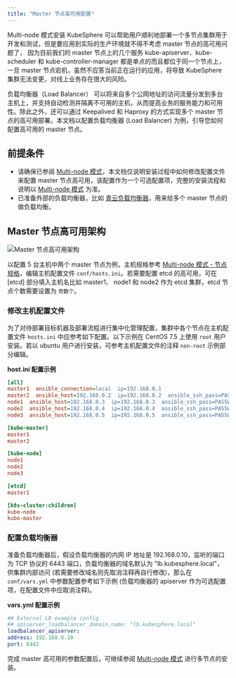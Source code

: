 ```yaml
---
title: "Master 节点高可用配置"
---
```


Multi-node 模式安装 KubeSphere 可以帮助用户顺利地部署一个多节点集群用于开发和测试，但是要应用到实际的生产环境就不得不考虑 master 节点的高可用问题了，
因为目前我们的 master 节点上的几个服务 kube-apiserver、kube-scheduler 和 kube-controller-manager 都是单点的而且都位于同一个节点上，
一旦 master 节点宕机，虽然不应答当前正在运行的应用，将导致 KubeSphere 集群无法变更，对线上业务存在很大的风险。

负载均衡器（Load Balancer） 可以将来自多个公网地址的访问流量分发到多台主机上，并支持自动检测并隔离不可用的主机，从而提高业务的服务能力和可用性。除此之外，还可以通过 Keepalived 和 Haproxy 的方式实现多个 master 节点的高可用部署。本文档以配置负载均衡器 (Load Balancer) 为例，引导您如何配置高可用的 master 节点。

## 前提条件

- 请确保已参阅 [Multi-node 模式](../Multi-node)，本文档仅说明安装过程中如何修改配置文件来配置 master 节点高可用，该配置作为一个可选配置项，完整的安装流程和说明以 [Multi-node 模式](../Multi-node) 为准。
- 已准备外部的负载均衡器，比如 [青云负载均衡器](https://docs.qingcloud.com/product/network/loadbalancer)，用来给多个 master 节点的做负载均衡。

## Master 节点高可用架构

![Master 节点高可用架构](/master-ha-design.png)

以配置 5 台主机中两个 master 节点为例，主机规格参考 [Multi-node 模式 - 节点规格](../Multi-node/#第一步-准备主机)，编辑主机配置文件 `conf/hosts.ini`。若需要配置 etcd 的高可用，可在 [etcd] 部分填入主机名比如 master1、 node1 和 node2 作为 etcd 集群，etcd 节点个数需要设置为 `奇数个`。

### 修改主机配置文件

为了对待部署目标机器及部署流程进行集中化管理配置，集群中各个节点在主机配置文件 `hosts.ini` 中应参考如下配置。以下示例在 CentOS 7.5 上使用 `root` 用户安装。若以 ubuntu 用户进行安装，可参考主机配置文件的注释 `non-root` 示例部分编辑。

**host.ini 配置示例**

```ini
[all]
master1  ansible_connection=local  ip=192.168.0.1
master2  ansible_host=192.168.0.2  ip=192.168.0.2  ansible_ssh_pass=PASSWORD
node1  ansible_host=192.168.0.3  ip=192.168.0.3  ansible_ssh_pass=PASSWORD
node2  ansible_host=192.168.0.4  ip=192.168.0.4  ansible_ssh_pass=PASSWORD
node3  ansible_host=192.168.0.5  ip=192.168.0.5  ansible_ssh_pass=PASSWORD

[kube-master]
master1
master2

[kube-node]
node1
node2
node3

[etcd]
master1

[k8s-cluster:children]
kube-node
kube-master
```

### 配置负载均衡器

准备负载均衡器后，假设负载均衡器的内网 IP 地址是 192.168.0.10，监听的端口为 TCP 协议的 6443 端口，负载均衡器的域名默认为 "lb.kubesphere.local"，供集群内部访问 (若需要修改域名则先取消注释再自行修改)，那么在 `conf/vars.yml` 中参数配置参考如下示例 (负载均衡器的 apiserver 作为可选配置项，在配置文件中应取消注释)。

**vars.yml 配置示例**

```yaml
## External LB example config
## apiserver_loadbalancer_domain_name: "lb.kubesphere.local"
loadbalancer_apiserver:
address: 192.168.0.10
port: 6443
```

完成 master 高可用的参数配置后，可继续参阅 [Multi-node 模式](../multi-node) 进行多节点的安装。

